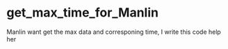 # get_max_time_for_Manlin
Manlin want get the max data and corresponing time, I write this code help her
